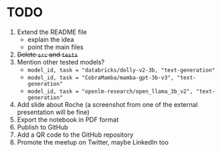 # TODO

1. Extend the README file
    - explain the idea
    - point the main files
2. ~~Delete `src` and `tests`~~
2. Mention other tested models?
    - `model_id, task = "databricks/dolly-v2-3b, "text-generation"`
    - `model_id, task = "CobraMamba/mamba-gpt-3b-v3", "text-generation"`
    - `model_id, task = "openlm-research/open_llama_3b_v2", "text-generation"`
3. Add slide about Roche (a screenshot from one of the external presentation will be fine)
4. Export the notebook in PDF format
5. Publish to GitHub
6. Add a QR code to the GitHub repository
7. Promote the meetup on Twitter, maybe LinkedIn too
